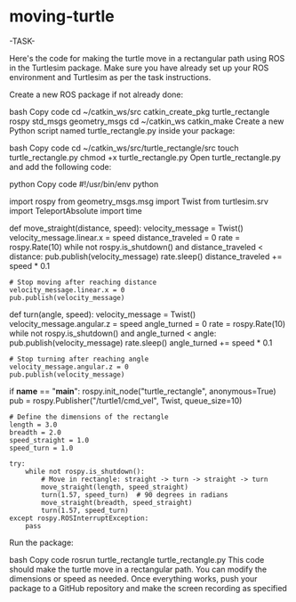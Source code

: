 # moving-turtle
-TASK-

Here's the code for making the turtle move in a rectangular path using ROS in the Turtlesim package.
Make sure you have already set up your ROS environment and Turtlesim as per the task instructions.

Create a new ROS package if not already done:

bash
Copy code
cd ~/catkin_ws/src
catkin_create_pkg turtle_rectangle rospy std_msgs geometry_msgs
cd ~/catkin_ws
catkin_make
Create a new Python script named turtle_rectangle.py inside your package:

bash
Copy code
cd ~/catkin_ws/src/turtle_rectangle/src
touch turtle_rectangle.py
chmod +x turtle_rectangle.py
Open turtle_rectangle.py and add the following code:

python
Copy code
#!/usr/bin/env python

import rospy
from geometry_msgs.msg import Twist
from turtlesim.srv import TeleportAbsolute
import time

def move_straight(distance, speed):
    velocity_message = Twist()
    velocity_message.linear.x = speed
    distance_traveled = 0
    rate = rospy.Rate(10)
    while not rospy.is_shutdown() and distance_traveled < distance:
        pub.publish(velocity_message)
        rate.sleep()
        distance_traveled += speed * 0.1

    # Stop moving after reaching distance
    velocity_message.linear.x = 0
    pub.publish(velocity_message)

def turn(angle, speed):
    velocity_message = Twist()
    velocity_message.angular.z = speed
    angle_turned = 0
    rate = rospy.Rate(10)
    while not rospy.is_shutdown() and angle_turned < angle:
        pub.publish(velocity_message)
        rate.sleep()
        angle_turned += speed * 0.1

    # Stop turning after reaching angle
    velocity_message.angular.z = 0
    pub.publish(velocity_message)

if __name__ == "__main__":
    rospy.init_node("turtle_rectangle", anonymous=True)
    pub = rospy.Publisher("/turtle1/cmd_vel", Twist, queue_size=10)

    # Define the dimensions of the rectangle
    length = 3.0
    breadth = 2.0
    speed_straight = 1.0
    speed_turn = 1.0

    try:
        while not rospy.is_shutdown():
            # Move in rectangle: straight -> turn -> straight -> turn
            move_straight(length, speed_straight)
            turn(1.57, speed_turn)  # 90 degrees in radians
            move_straight(breadth, speed_straight)
            turn(1.57, speed_turn)
    except rospy.ROSInterruptException:
        pass
Run the package:

bash
Copy code
rosrun turtle_rectangle turtle_rectangle.py
This code should make the turtle move in a rectangular path. You can modify the dimensions or speed as needed. Once everything works, push your package to a GitHub repository and make the screen recording as specified
